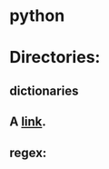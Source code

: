 # python

<h1>Directories:</h1>
  <h2>dictionaries<h2>
  <p>A <a href="http://stackoverflow.com/questions/4406501/change-the-key-value-in-python-dictionary">link</a>.</p>
  <h2>regex:</h2>
  
  
